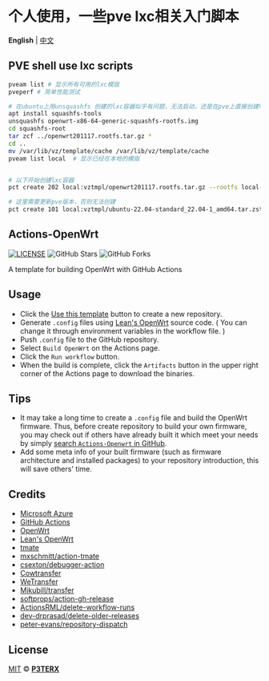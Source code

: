 # 个人使用，一些pve lxc相关入门脚本

**English** | [中文](https://p3terx.com/archives/build-openwrt-with-github-actions.html)

## PVE shell use lxc scripts

``` bash
pveam list # 显示所有可用的lxc模版
pveperf # 简单性能测试

# 在ubuntu上用unsquashfs 创建的lxc容器似乎有问题，无法启动，还是在pve上直接创建吧
apt install squashfs-tools
unsquashfs openwrt-x86-64-generic-squashfs-rootfs.img
cd squashfs-root
tar zcf ../openwrt201117.rootfs.tar.gz *
cd ..
mv /var/lib/vz/template/cache /var/lib/vz/template/cache
pveam list local  # 显示已经在本地的模版


# 以下开始创建lxc容器
pct create 202 local:vztmpl/openwrt201117.rootfs.tar.gz --rootfs local-lvm:1 --ostype unmanaged --hostname CTOpenWrt --arch amd64 --cores 2 --memory 512 --swap 0 -net0 bridge=vmbr0,name=eth0

# 这里需要更新pve版本，否则无法创建
pct create 101 local:vztmpl/ubuntu-22.04-standard_22.04-1_amd64.tar.zst --rootfs local-lvm:100 -cores 4 -memory 4096 --swap 8192 -net0 bridge=vmbr0,name=eth0,ip=192.168.10.9/24,gw=192.168.10.2 -ostype ubuntu -hostname ubuntu22 -password


```

## Actions-OpenWrt

[![LICENSE](https://img.shields.io/github/license/mashape/apistatus.svg?style=flat-square&label=LICENSE)](https://github.com/P3TERX/Actions-OpenWrt/blob/master/LICENSE)
![GitHub Stars](https://img.shields.io/github/stars/P3TERX/Actions-OpenWrt.svg?style=flat-square&label=Stars&logo=github)
![GitHub Forks](https://img.shields.io/github/forks/P3TERX/Actions-OpenWrt.svg?style=flat-square&label=Forks&logo=github)

A template for building OpenWrt with GitHub Actions

## Usage

- Click the [Use this template](https://github.com/P3TERX/Actions-OpenWrt/generate) button to create a new repository.
- Generate `.config` files using [Lean's OpenWrt](https://github.com/coolsnowwolf/lede) source code. ( You can change it through environment variables in the workflow file. )
- Push `.config` file to the GitHub repository.
- Select `Build OpenWrt` on the Actions page.
- Click the `Run workflow` button.
- When the build is complete, click the `Artifacts` button in the upper right corner of the Actions page to download the binaries.

## Tips

- It may take a long time to create a `.config` file and build the OpenWrt firmware. Thus, before create repository to build your own firmware, you may check out if others have already built it which meet your needs by simply [search `Actions-Openwrt` in GitHub](https://github.com/search?q=Actions-openwrt).
- Add some meta info of your built firmware (such as firmware architecture and installed packages) to your repository introduction, this will save others' time.

## Credits

- [Microsoft Azure](https://azure.microsoft.com)
- [GitHub Actions](https://github.com/features/actions)
- [OpenWrt](https://github.com/openwrt/openwrt)
- [Lean's OpenWrt](https://github.com/coolsnowwolf/lede)
- [tmate](https://github.com/tmate-io/tmate)
- [mxschmitt/action-tmate](https://github.com/mxschmitt/action-tmate)
- [csexton/debugger-action](https://github.com/csexton/debugger-action)
- [Cowtransfer](https://cowtransfer.com)
- [WeTransfer](https://wetransfer.com/)
- [Mikubill/transfer](https://github.com/Mikubill/transfer)
- [softprops/action-gh-release](https://github.com/softprops/action-gh-release)
- [ActionsRML/delete-workflow-runs](https://github.com/ActionsRML/delete-workflow-runs)
- [dev-drprasad/delete-older-releases](https://github.com/dev-drprasad/delete-older-releases)
- [peter-evans/repository-dispatch](https://github.com/peter-evans/repository-dispatch)

## License

[MIT](https://github.com/P3TERX/Actions-OpenWrt/blob/main/LICENSE) © [**P3TERX**](https://p3terx.com)
